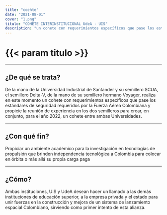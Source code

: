 ```yaml
---
title: "coehte"
date: "2021-08-01"
cover: "1.png"
titulo: "COHETE INTERINSTITUCIONAL UdeA - UIS"
description: "un cohete con requerimientos específicos que pase los estándares de seguridad requeridos por la Fuerza Aérea Colombiana"
---
```


# {{< param titulo >}}

***

## ¿De qué se trata?

De la mano de la Universidad Industrial de Santander y su semillero SCUA, el semillero Delta-V, de la mano de su semillero hermano Voyager,  realiza en este momento un cohete con requerimientos específicos que pase los estándares de seguridad requeridos por la Fuerza Aérea Colombiana y propicie la reunión de experiencia en los dos semilleros para crear, en conjunto, para el año 2022, un cohete entre ambas Universidades.

***

## ¿Con qué fin?

Propiciar un ambiente académico para la investigación en tecnologías de propulsión que brinden independencia tecnológica a Colombia para colocar en órbita o más allá su propia carga paga

***

## ¿Cómo?

Ambas instituciones, UIS y UdeA desean hacer un llamado a las demás instituciones de educación superior, a la empresa privada y el estado para unir fuerzas en la construcción y mejora de un sistema de lanzamiento espacial Colombiano, sirviendo como primer intento de esta alianza.
